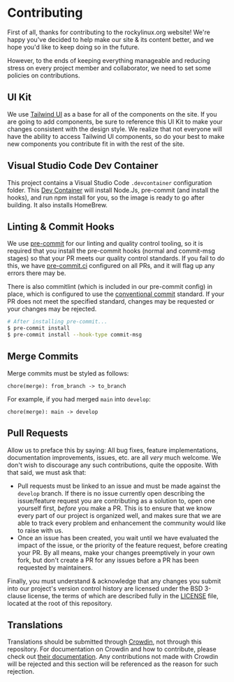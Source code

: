 # Contributing

First of all, thanks for contributing to the rockylinux.org website! We're happy you've decided to help make our site & its content better, and we hope you'd like to keep doing so in the future.

However, to the ends of keeping everything manageable and reducing stress on every project member and collaborator, we need to set some policies on contributions.

## UI Kit

We use [Tailwind UI](https://tailwindui.com) as a base for all of the components on the site. If you are going to add components, be sure to reference this UI Kit to make your changes consistent with the design style. We realize that not everyone will have the ability to access Tailwind UI components, so do your best to make new components you contribute fit in with the rest of the site.

## Visual Studio Code Dev Container

This project contains a Visual Studio Code `.devcontainer` configuration folder. This [Dev Container](https://code.visualstudio.com/docs/remote/containers) will install Node.Js, pre-commit (and install the hooks), and run npm install for you, so the image is ready to go after building. It also installs HomeBrew.

## Linting & Commit Hooks

We use [pre-commit](https://pre-commit.com/) for our linting and quality control tooling, so it is required that you install the pre-commit hooks (normal and commit-msg stages) so that your PR meets our quality control standards. If you fail to do this, we have [pre-commit.ci](https://pre-commit.ci/) configured on all PRs, and it will flag up any errors there may be.

There is also commitlint (which is included in our pre-commit config) in place, which is configured to use the [conventional commit](https://www.conventionalcommits.org/) standard. If your PR does not meet the specified standard, changes may be requested or your changes may be rejected.

```bash
# After installing pre-commit...
$ pre-commit install
$ pre-commit install --hook-type commit-msg
```

## Merge Commits

Merge commits must be styled as follows:

```
chore(merge): from_branch -> to_branch
```

For example, if you had merged `main` into `develop`:

```
chore(merge): main -> develop
```

## Pull Requests

Allow us to preface this by saying: All bug fixes, feature implementations, documentation improvements, issues, etc. are all _very_ much welcome. We don't wish to discourage any such contributions, quite the opposite. With that said, we must ask that:

- Pull requests must be linked to an issue and must be made against the `develop` branch. If there is no issue currently open describing the issue/feature request you are contributing as a solution to, open one yourself first, _before_ you make a PR. This is to ensure that we know every part of our project is organized well, and makes sure that we are able to track every problem and enhancement the community would like to raise with us.
- Once an issue has been created, you wait until we have evaluated the impact of the issue, or the priority of the feature request, before creating your PR. By all means, make your changes preemptively in your own fork, but don't create a PR for any issues before a PR has been requested by maintainers.

Finally, you must understand & acknowledge that any changes you submit into our project's version control history are licensed under the BSD 3-clause license, the terms of which are described fully in the [LICENSE](https://github.com/rocky-linux/rockylinux.org/blob/main/LICENSE) file, located at the root of this repository.

## Translations

Translations should be submitted through [Crowdin](https://crwd.in/rockylinuxorg), not through this repository. For documentation on Crowdin and how to contribute, please check out [their documentation](https://support.crowdin.com/crowdin-intro/). Any contributions not made with Crowdin will be rejected and this section will be referenced as the reason for such rejection.
